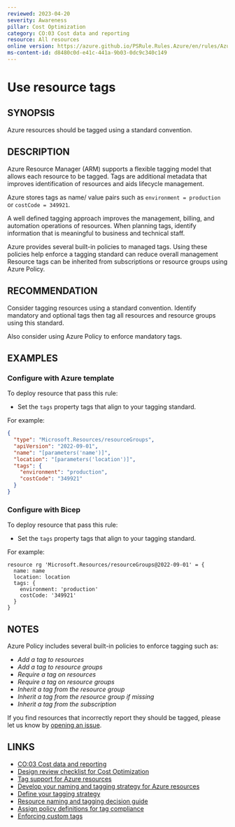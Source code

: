 ```yaml
---
reviewed: 2023-04-20
severity: Awareness
pillar: Cost Optimization
category: CO:03 Cost data and reporting
resource: All resources
online version: https://azure.github.io/PSRule.Rules.Azure/en/rules/Azure.Resource.UseTags/
ms-content-id: d8480c0d-e41c-441a-9b03-0dc9c340c149
---
```


# Use resource tags

## SYNOPSIS

Azure resources should be tagged using a standard convention.

## DESCRIPTION

Azure Resource Manager (ARM) supports a flexible tagging model that allows each resource to be tagged.
Tags are additional metadata that improves identification of resources and aids lifecycle management.

Azure stores tags as name/ value pairs such as `environment = production` or `costCode = 349921`.

A well defined tagging approach improves the management, billing, and automation operations of resources.
When planning tags, identify information that is meaningful to business and technical staff.

Azure provides several built-in policies to managed tags.
Using these policies help enforce a tagging standard can reduce overall management
Resource tags can be inherited from subscriptions or resource groups using Azure Policy.

## RECOMMENDATION

Consider tagging resources using a standard convention.
Identify mandatory and optional tags then tag all resources and resource groups using this standard.

Also consider using Azure Policy to enforce mandatory tags.

## EXAMPLES

### Configure with Azure template

To deploy resource that pass this rule:

- Set the `tags` property tags that align to your tagging standard.

For example:

```json
{
  "type": "Microsoft.Resources/resourceGroups",
  "apiVersion": "2022-09-01",
  "name": "[parameters('name')]",
  "location": "[parameters('location')]",
  "tags": {
    "environment": "production",
    "costCode": "349921"
  }
}
```

### Configure with Bicep

To deploy resource that pass this rule:

- Set the `tags` property tags that align to your tagging standard.

For example:

```bicep
resource rg 'Microsoft.Resources/resourceGroups@2022-09-01' = {
  name: name
  location: location
  tags: {
    environment: 'production'
    costCode: '349921'
  }
}
```

## NOTES

Azure Policy includes several built-in policies to enforce tagging such as:

- _Add a tag to resources_
- _Add a tag to resource groups_
- _Require a tag on resources_
- _Require a tag on resource groups_
- _Inherit a tag from the resource group_
- _Inherit a tag from the resource group if missing_
- _Inherit a tag from the subscription_

If you find resources that incorrectly report they should be tagged, please let us know by [opening an issue][1].

  [1]: https://github.com/Azure/PSRule.Rules.Azure/issues/new/choose

## LINKS

- [CO:03 Cost data and reporting](https://learn.microsoft.com/azure/well-architected/cost-optimization/collect-review-cost-data)
- [Design review checklist for Cost Optimization](https://learn.microsoft.com/azure/well-architected/cost-optimization/checklist)
- [Tag support for Azure resources](https://learn.microsoft.com/azure/azure-resource-manager/management/tag-support)
- [Develop your naming and tagging strategy for Azure resources](https://learn.microsoft.com/azure/cloud-adoption-framework/ready/azure-best-practices/naming-and-tagging)
- [Define your tagging strategy](https://learn.microsoft.com/azure/cloud-adoption-framework/ready/azure-best-practices/resource-tagging)
- [Resource naming and tagging decision guide](https://learn.microsoft.com/azure/cloud-adoption-framework/ready/azure-best-practices/resource-naming-and-tagging-decision-guide)
- [Assign policy definitions for tag compliance](https://learn.microsoft.com/azure/azure-resource-manager/management/tag-policies)
- [Enforcing custom tags](https://azure.github.io/PSRule.Rules.Azure/customization/enforce-custom-tags/)
